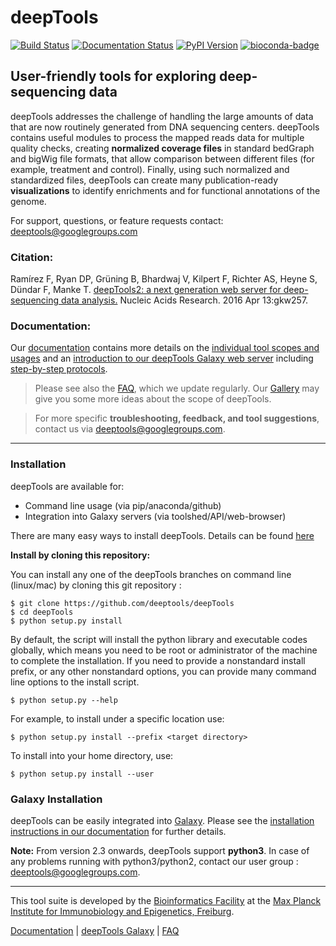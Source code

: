 # deepTools
[![Build Status](https://travis-ci.org/deeptools/deepTools.svg?branch=master)](https://travis-ci.org/deeptools/deepTools) [![Documentation Status](https://readthedocs.org/projects/deeptools/badge/)](http://deeptools.readthedocs.org/) [![PyPI Version](https://img.shields.io/pypi/v/deeptools.svg?style=plastic)](https://pypi.org/project/deepTools/) [![bioconda-badge](https://img.shields.io/badge/install%20with-bioconda-brightgreen.svg?style=flat-square)](http://bioconda.github.io)

## User-friendly tools for exploring deep-sequencing data

deepTools addresses the challenge of handling the large amounts of data that are now routinely generated from DNA sequencing centers. deepTools contains useful modules to process the mapped reads data for multiple quality checks, creating **normalized coverage files** in standard bedGraph and bigWig file formats, that allow comparison between different files (for example, treatment and control). Finally, using such normalized and standardized files, deepTools can create many publication-ready  **visualizations** to identify enrichments and for functional annotations of the genome.

For support, questions, or feature requests contact: deeptools@googlegroups.com

### Citation:

Ramírez F, Ryan DP, Grüning B, Bhardwaj V, Kilpert F, Richter AS, Heyne S, Dündar F, Manke T. [deepTools2: a next generation web server for deep-sequencing data analysis.](https://nar.oxfordjournals.org/content/early/2016/04/12/nar.gkw257.abstract) Nucleic Acids Research. 2016 Apr 13:gkw257.

### Documentation:

Our [documentation](http://deeptools.readthedocs.org/) contains more details on the [individual tool scopes and usages](http://deeptools.readthedocs.org/en/latest/content/list_of_tools.html) and an [introduction to our deepTools Galaxy web server](http://deeptools.readthedocs.org/en/latest/content/help_galaxy_intro.html) including [step-by-step protocols](http://deeptools.readthedocs.org/en/latest/content/example_usage.html).

>Please see also the [FAQ](http://deeptools.readthedocs.org/en/latest/content/help_faq.html), which we update regularly.
Our [Gallery](http://deeptools.readthedocs.org/en/latest/content/example_gallery.html) may give you some more ideas about the scope of deepTools.

>For more specific **troubleshooting, feedback, and tool suggestions**, contact us via deeptools@googlegroups.com.


-------------------------------------------------------------------------------------------------------------------

### Installation

deepTools are available for:

* Command line usage (via pip/anaconda/github)
* Integration into Galaxy servers (via toolshed/API/web-browser)

There are many easy ways to install deepTools. Details can be found [here](https://deeptools.readthedocs.io/en/latest/content/installation.html)

**Install by cloning this repository:**

You can install any one of the deepTools branches on command line (linux/mac) by cloning this git repository :

	$ git clone https://github.com/deeptools/deepTools
	$ cd deepTools
	$ python setup.py install

By default, the script will install the python library and executable
codes globally, which means you need to be root or administrator of
the machine to complete the installation. If you need to
provide a nonstandard install prefix, or any other nonstandard
options, you can provide many command line options to the install
script.

	$ python setup.py --help

For example, to install under a specific location use:

	$ python setup.py install --prefix <target directory>

To install into your home directory, use:

	$ python setup.py install --user

<a name="galaxy"/></a>
### Galaxy Installation

deepTools can be easily integrated into [Galaxy](http://galaxyproject.org). Please see the [installation instructions in our documentation](http://deeptools.readthedocs.io/en/latest/content/installation.html#galaxy-installation) for further details.

**Note:** From version 2.3 onwards, deepTools support **python3**. In case of any problems running with python3/python2,
contact our user group : deeptools@googlegroups.com.  

------------------------------------

This tool suite is developed by the [Bioinformatics Facility](http://www1.ie-freiburg.mpg.de/bioinformaticsfac) at the [Max Planck Institute for Immunobiology and Epigenetics, Freiburg](http://www1.ie-freiburg.mpg.de/).

[Documentation](http://deeptools.readthedocs.org/en/latest/index.html) | [deepTools Galaxy](http://deeptools.ie-freiburg.mpg.de) | [FAQ](http://deeptools.readthedocs.org/en/latest/content/help_faq.html)
